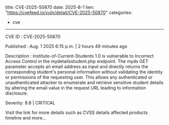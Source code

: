  
title: CVE-2025-50870
date: 2025-8-1
lien: "https://cvefeed.io/vuln/detail/CVE-2025-50870"
categories:
  - cve
---

CVE ID : CVE-2025-50870

Published :  Aug. 1
2025
6:15 p.m. | 2 hours
49 minutes ago

Description : Institute-of-Current-Students 1.0 is vulnerable to Incorrect Access Control in the mydetailsstudent.php endpoint. The myds GET parameter accepts an email address as input and directly returns the corresponding student's personal information without validating the identity or permissions of the requesting user. This allows any authenticated or unauthenticated attacker to enumerate and retrieve sensitive student details by altering the email value in the request URL
leading to information disclosure.

Severity: 9.8 | CRITICAL

Visit the link for more details
such as CVSS details
affected products
timeline
and more...

